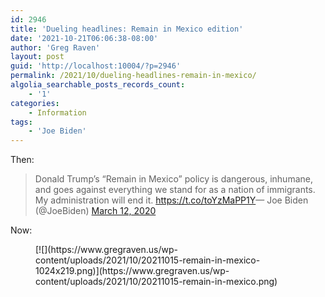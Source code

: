 ```yaml
---
id: 2946
title: 'Dueling headlines: Remain in Mexico edition'
date: '2021-10-21T06:06:38-08:00'
author: 'Greg Raven'
layout: post
guid: 'http://localhost:10004/?p=2946'
permalink: /2021/10/dueling-headlines-remain-in-mexico/
algolia_searchable_posts_records_count:
    - '1'
categories:
    - Information
tags:
    - 'Joe Biden'
---
```


Then:

> Donald Trump’s “Remain in Mexico” policy is dangerous, inhumane, and goes against everything we stand for as a nation of immigrants. My administration will end it. <https://t.co/toYzMaPP1Y>— Joe Biden (@JoeBiden) [March 12, 2020](https://twitter.com/JoeBiden/status/1237893066981117956?ref_src=twsrc%5Etfw)

Now:

<figure class="wp-block-image size-large">[![](https://www.gregraven.us/wp-content/uploads/2021/10/20211015-remain-in-mexico-1024x219.png)](https://www.gregraven.us/wp-content/uploads/2021/10/20211015-remain-in-mexico.png)</figure>